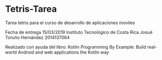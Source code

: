 # Tetris-Tarea
Tarea tetris para el curso de  desarrollo de aplicaciones moviles

Fecha de entrega 15/03/2019
Instituto Tecnológico de Costa Rica
Josué Toruño Hernández
2014137064

Realizado con ayuda del libro: Kotlin Programming By Example: Build real-world Android and web applications the Kotlin way
